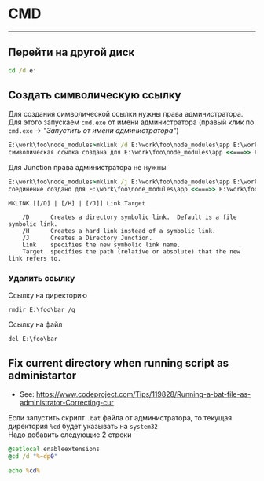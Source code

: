 # CMD

----

## Перейти на другой диск

```cmd
cd /d e:
```

## Создать символическую ссылку

Для создания символической ссылки нужны права администратора. Для этого запускаем `cmd.exe` от имени администратора (правый клик по `cmd.exe` → *"Запустить от имени администратора"*)

```cmd
E:\work\foo\node_modules>mklink /d E:\work\foo\node_modules\app E:\work\foo\src
символическая ссылка создана для E:\work\foo\node_modules\app <<===>> E:\work\foo\src
```

Для Junction права администратора не нужны
```cmd
E:\work\foo\node_modules>mklink /j E:\work\foo\node_modules\app E:\work\foo\src
соединение создано для E:\work\foo\node_modules\app <<===>> E:\work\foo\src
```

```
MKLINK [[/D] | [/H] | [/J]] Link Target

    /D      Creates a directory symbolic link.  Default is a file symbolic link.
    /H      Creates a hard link instead of a symbolic link.
    /J      Creates a Directory Junction.
    Link    specifies the new symbolic link name.
    Target  specifies the path (relative or absolute) that the new link refers to.
```


### Удалить ссылку

Ссылку на директорию
```
rmdir E:\foo\bar /q
```

Ссылку на файл
```
del E:\foo\bar
```



## Fix current directory when running script as administartor

- See: https://www.codeproject.com/Tips/119828/Running-a-bat-file-as-administrator-Correcting-cur

Если запустить скрипт `.bat` файла от администратора, то текущая директория `%cd` будет указывать на `system32`  
Надо добавить следующие 2 строки

```bat
@setlocal enableextensions
@cd /d "%~dp0"

echo %cd%
```